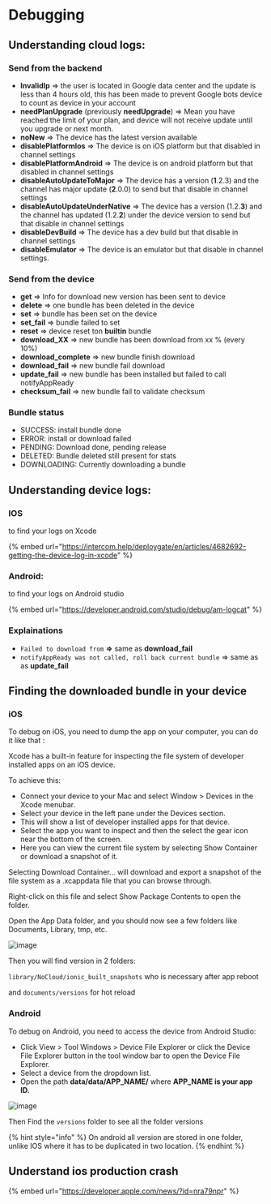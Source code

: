 # Debugging

## Understanding cloud logs:

### Send from the backend

* **InvalidIp** => the user is located in Google data center and the update is less than 4 hours old, this has been made to prevent Google bots device to count as device in your account
* **needPlanUpgrade** (previously **needUpgrade**) => Mean you have reached the limit of your plan, and device will not receive update until you upgrade or next month.
* **noNew** => The device has the latest version available
* **disablePlatformIos** => The device is on iOS platform but that disabled in channel settings
* **disablePlatformAndroid** => The device is on android platform but that disabled in channel settings
* **disableAutoUpdateToMajor** => The device has a version (**1**.2.3) and the channel has major update (**2**.0.0) to send but that disable in channel settings
* **disableAutoUpdateUnderNative** => The device has a version (1.2.**3**) and the channel has updated (1.2.**2**) under the device version to send but that disable in channel settings
* **disableDevBuild** => The device has a dev build but that disable in channel settings
* **disableEmulator** => The device is an emulator but that disable in channel settings.

### Send from the device

* **get** => Info for download new version has been sent to device
* **delete** => one bundle has been deleted in the device
* **set** => bundle has been set on the device
* **set\_fail** => bundle failed to set&#x20;
* **reset** => device reset ton **builtin** bundle
* **download\_XX** => new bundle has been download from xx % (every 10%)
* **download\_complete** => new bundle finish download
* **download\_fail** => new bundle fail download
* **update\_fail** => new bundle has been installed but failed to call notifyAppReady
* **checksum\_fail** => new bundle fail to validate checksum

### Bundle status

* SUCCESS: install bundle done
* ERROR: install or download failed
* PENDING: Download done, pending release
* DELETED: Bundle deleted still present for stats
* DOWNLOADING: Currently downloading a bundle



## Understanding device logs:

### IOS

to find your logs on Xcode&#x20;

{% embed url="https://intercom.help/deploygate/en/articles/4682692-getting-the-device-log-in-xcode" %}

### Android:

to find your logs on Android studio

{% embed url="https://developer.android.com/studio/debug/am-logcat" %}

### Explainations

* `Failed to download from` **=>** same as **download\_fail**
* `notifyAppReady was not called, roll back current bundle` => same as as **update\_fail**

## Finding the downloaded bundle in your device

### iOS

To debug on iOS, you need to dump the app on your computer, you can do it like that :

Xcode has a built-in feature for inspecting the file system of developer installed apps on an iOS device.

To achieve this:

* Connect your device to your Mac and select Window > Devices in the Xcode menubar.
* Select your device in the left pane under the Devices section.
* &#x20;This will show a list of developer installed apps for that device.&#x20;
* Select the app you want to inspect and then the select the gear icon near the bottom of the screen.
* &#x20;Here you can view the current file system by selecting Show Container or download a snapshot of it.&#x20;

Selecting Download Container... will download and export a snapshot of the file system as a .xcappdata file that you can browse through.

Right-click on this file and select Show Package Contents to open the folder.

Open the App Data folder, and you should now see a few folders like Documents, Library, tmp, etc.

![image](https://user-images.githubusercontent.com/4084527/166708589-8d500351-e140-41c3-bea2-a037fe35243e.png)

Then you will find version in 2 folders:

`library/NoCloud/ionic_built_snapshots` who is necessary after app reboot

and `documents/versions` for hot reload

### Android

To debug on Android, you need to access the device from Android Studio:

* Click View > Tool Windows > Device File Explorer or click the Device File Explorer button in the tool window bar to open the Device File Explorer.&#x20;
* Select a device from the dropdown list.
* Open the path **data/data/APP\_NAME/** where **APP\_NAME is your app ID.**

![image](https://user-images.githubusercontent.com/4084527/166708728-8f96fc73-5d90-426f-8d27-301697347a5f.png)

Then Find the `versions` folder to see all the folder versions

{% hint style="info" %}
On android all version are stored in one folder, unlike IOS where it has to be duplicated in two location.
{% endhint %}



## Understand ios production crash

{% embed url="https://developer.apple.com/news/?id=nra79npr" %}

